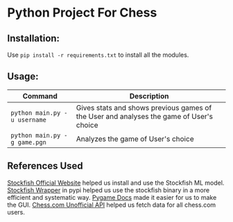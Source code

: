 # Python Project For Chess

## Installation:
Use `pip install -r requirements.txt` to install all the modules.

## Usage:

| Command | Description |
| ----- | --- |
| `python main.py -u username` | Gives stats and shows previous games of the User and analyses the game of User's choice |
| `python main.py -g game.pgn` | Analyzes the game of User's choice |


## References Used 

[Stockfish Official Website](https://disservin.github.io/stockfish-docs/pages/Home.html) helped us install and use the Stockfish ML model.
[Stockfish Wrapper](https://pypi.org/project/stockfish/) in pypi helped us use the stockfish binary in a more efficient and systematic way. 
[Pygame Docs](https://www.pygame.org/docs/) made it easier for us to make the GUI.
[Chess.com Unofficial API](https://www.chess.com/news/view/published-data-api) helped us fetch data for all chess.com users.